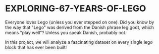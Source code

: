 # EXPLORING-67-YEARS-OF-LEGO


Everyone loves Lego (unless you ever stepped on one). Did you know by the way that "Lego" was derived from the Danish phrase leg godt, which means "play well"? Unless you speak Danish, probably not.

In this project, we will analyze a fascinating dataset on every single lego block that has ever been built!
